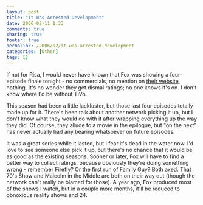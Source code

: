 ```yaml
---
layout: post
title: "It Was Arrested Development"
date: 2006-02-11 1:33
comments: true
sharing: true
footer: true
permalink: /2006/02/it-was-arrested-development
categories: [Other]
tags: []
---
```

If not for Risa, I would never have known that Fox was showing a four-episode finale tonight - no commercials, no mention on <a href="http://www.fox.com/arresteddev/">their website</a>, nothing.  It's no wonder they get dismal ratings; no one knows it's on.  I don't know where I'd be without TiVo.

This season had been a little lackluster, but those last four episodes totally made up for it.  There's been talk about another network picking it up, but I don't know what they would do with it after wrapping everything up the way they did.  Of course, they allude to a movie in the epilogue, but "on the next" has never actually had any bearing whatsoever on future episodes.

It was a great series while it lasted, but I fear it's dead in the water now.  I'd love to see someone else pick it up, but there's no chance that it would be as good as the existing seasons.  Sooner or later, Fox will have to find a better way to collect ratings, because obviously they're doing something wrong - remember Firefly? Or the first run of Family Guy?  Both axed.  That 70's Show and Malcolm in the Middle are both on their way out (though the network can't really be blamed for those).  A year ago, Fox produced most of the shows I watch, but in a couple more months, it'll be reduced to obnoxious reality shows and 24.
